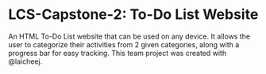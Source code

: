 # LCS-Capstone-2: To-Do List Website
An HTML To-Do List website that can be used on any device. It allows the user to categorize their activities from 2 given categories, along with a progress bar for easy tracking.
This team project was created with @laicheej.

